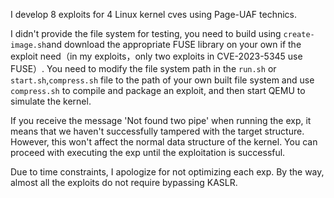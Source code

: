 I develop 8 exploits for 4 Linux kernel cves using Page-UAF technics.

I didn't provide the file system for testing, you need to build using `create-image.sh`and download the appropriate FUSE library on your own if the exploit need（in my exploits，only two exploits in CVE-2023-5345 use FUSE）. You need to modify the file system path in the `run.sh` or `start.sh`,`compress.sh` file to the path of your own built file system and use `compress.sh` to compile and package an exploit, and then start QEMU to simulate the kernel.

If you receive the message 'Not found two pipe' when running the exp, it means that we haven't successfully tampered with the target structure. However, this won't affect the normal data structure of the kernel. You can proceed with executing the exp until the exploitation is successful. 

Due to time constraints, I apologize for not optimizing each exp. By the way,  almost all the exploits do not require bypassing KASLR.



